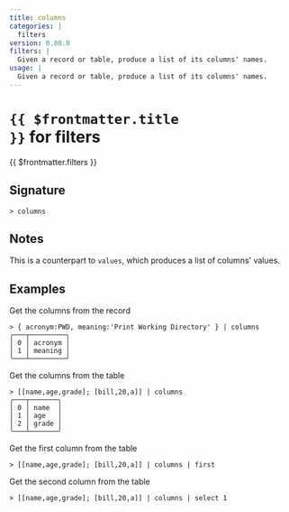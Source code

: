 ```yaml
---
title: columns
categories: |
  filters
version: 0.80.0
filters: |
  Given a record or table, produce a list of its columns' names.
usage: |
  Given a record or table, produce a list of its columns' names.
---
```


# <code>{{ $frontmatter.title }}</code> for filters

<div class='command-title'>{{ $frontmatter.filters }}</div>

## Signature

```> columns ```

## Notes
This is a counterpart to `values`, which produces a list of columns' values.
## Examples

Get the columns from the record
```shell
> { acronym:PWD, meaning:'Print Working Directory' } | columns
╭───┬─────────╮
│ 0 │ acronym │
│ 1 │ meaning │
╰───┴─────────╯

```

Get the columns from the table
```shell
> [[name,age,grade]; [bill,20,a]] | columns
╭───┬───────╮
│ 0 │ name  │
│ 1 │ age   │
│ 2 │ grade │
╰───┴───────╯

```

Get the first column from the table
```shell
> [[name,age,grade]; [bill,20,a]] | columns | first

```

Get the second column from the table
```shell
> [[name,age,grade]; [bill,20,a]] | columns | select 1

```
